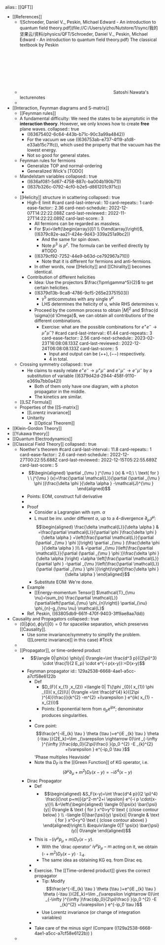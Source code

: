 alias:: [[QFT]]

- [[References]]
	- ![Schroeder, Daniel V._ Peskin, Michael Edward - An introduction to quantum field theory.pdf](file://C:/Users/yizho/Nutstore/1/sync/我的坚果云/资料/physics/QFT/Schroeder, Daniel V._ Peskin, Michael Edward - An introduction to quantum field theory.pdf) The classical textbook by Peskin
	- ![Introduction_to_Quantum_Field_Theory.pdf](file://D:/Downloads/Courses/Introduction_to_Quantum_Field_Theory.pdf) Satoshi Nawata's lecturenotes
	-
- [[Interaction, Feynman diagrams and S-matrix]]
	- [[Feynman rules]]
	- A fundamental difficulty: We need the states to be asymptotic in the **interaction theory**. However, we only knows how to create **free** plane waves.
	  collapsed:: true
		- ((63675402-6c64-443b-b71c-90c3a99a4842))
		- For the vacuum we use ((636753ab-e737-4f19-a1d8-e33ab15c71fc)), which used the property that the vacuum has the lowest energy.
		- Not so good for general states.
	- Feynman rules for fermions
		- Generalize TOP and normal-ordering
		- Generalized Wick's [TODO]
	- Mandelstam variables
	  collapsed:: true
		- ((636af081-5d67-4758-887c-ba004b190b71))
		- ((637b326c-0792-4cf0-b2e5-d861201c971c))
		-
	- [[Helicity]] structure in scattering
	  collapsed:: true
		- High-E limit #card
		  card-last-interval:: 10
		  card-repeats:: 1
		  card-ease-factor:: 2.36
		  card-next-schedule:: 2022-12-07T14:22:22.088Z
		  card-last-reviewed:: 2022-11-27T14:22:22.089Z
		  card-last-score:: 3
			- All fermions can be regarded as massless.
			- For $\xi=\left(\begin{array}{l}1 \\ 0\end{array}\right)$, ((6379c82e-aa21-424e-9d43-339a251a9bc2))
				- And the same for spin down.
				- Note $p^3$ is $p^z$. The formula can be verified directly by #TODO
			- ((6379cf92-7252-44e9-b63d-ce792967a710))
				- Note that it is different for fermions and anti-fermions.
			- In other words, now [[Helicity]] and [[Chirality]] becomes identical.
		- Contribution of different helicities
			- Idea: Use the projectors $\frac{1\pm\gamma^5}{2}$ to get certain helicities.
			- ((6379d13b-9ca8-4786-9cf5-265e23751503))
				- $\gamma^5$ anticommutes with any single $\gamma^\mu$
				- LHS determines the helicity of u, while RHS determines v.
			- Proceed by the common process to obtain $|M|^2$ and $\frac{d \sigma}{d \Omega}$, we can obtain all contributions of the different combinations.
				- Exercise: what are the possible combinations for $e^{+} e^{-} \rightarrow \mu^{+} \mu^-$? #card
				  card-last-interval:: 61.44
				  card-repeats:: 3
				  card-ease-factor:: 2.56
				  card-next-schedule:: 2023-02-23T16:08:08.133Z
				  card-last-reviewed:: 2022-12-24T06:08:08.133Z
				  card-last-score:: 5
					- Input and output can be $(++),(--)$ respectively.
					- 4 in total.
	- Crossing symmetry
	  collapsed:: true
		- He claims to easily relate 
		  $e^{+} e^{-} \rightarrow \mu^{+} \mu^{-}$ and $e^{-} \mu^{-} \rightarrow e^{-} \mu^{-}$
		  by a substitution of variable ((6379d42d-2944-458f-9110-e369a7bb0a42))
			- Both of them only have one diagram, with a photon propagator in the middle.
			- The kinetics are similar.
	- [[LSZ Formula]]
	- Properties of the [[S-matrix]]
		- [[Lorentz invariance]]
		- Unitarity
			- [[Optical Theorem]]
- [[Klein-Gordon Theory]]
- [[Yukawa theory]]
- [[Quantum Electrodynamics]]
- [[Classical Field Theory]]
  collapsed:: true
	- Noether's theorem #card
	  card-last-interval:: 11.8
	  card-repeats:: 1
	  card-ease-factor:: 2.6
	  card-next-schedule:: 2022-12-27T00:22:55.688Z
	  card-last-reviewed:: 2022-12-15T05:22:55.689Z
	  card-last-score:: 5
		- $$\begin{aligned}
		  \partial _{\mu } j^{\mu } (x) & =0,\ \ \text{ for } \ \ j^{\mu } (x)=\frac{\partial \mathcal{L}}{\partial (\partial _{\mu } \phi )}\frac{\delta \phi }{\delta \alpha } -\mathcal{J}^{\mu }
		  \end{aligned}$$
		- Points: EOM, construct full derivative
		-
		- Proof
			- Consider a Lagrangian with sym. $\alpha$
			- L must be inv. under different $\alpha$, up to a 4-divergence $\partial_\mu \mathcal{J}^{\mu }$:
			  $$\begin{aligned}
			  \frac{\delta \mathcal{L}}{\delta \alpha } & =\frac{\partial \mathcal{L}}{\partial \phi }\frac{\delta \phi }{\delta \alpha } +\left(\frac{\partial \mathcal{L}}{\partial (\partial _{\mu } \phi )}\right) \partial _{\mu } (\frac{\delta \phi }{\delta \alpha } )\\
			   & =\partial _{\mu }\left(\frac{\partial \mathcal{L}}{\partial (\partial _{\mu } \phi )}\frac{\delta \phi }{\delta \alpha }\right) +\alpha \left[\frac{\partial \mathcal{L}}{\partial \phi } -\partial _{\mu }\left(\frac{\partial \mathcal{L}}{\partial (\partial _{\mu } \phi )}\right)\right]\frac{\delta \phi }{\delta \alpha }
			  \end{aligned}$$
			- Substitute EOM: We're done.
		- Example
			- [[Energy-momentum Tensor]] 
			  $\mathcal{T}_{\mu \nu}=\sum_{n} \frac{\partial \mathcal{L}}{\partial\left(\partial_{\mu} \phi_{n}\right)} \partial_{\nu} \phi_{n}-g_{\mu \nu} \mathcal{L}$
		- Ref. Peskin, ((63805db9-661f-470f-9403-3ff9ae8aa7dd))
- Causality and Propagators
  collapsed:: true
	- $\langle 0|[\phi(x), \phi(y)]| 0\rangle=0$ for spacelike separation, which preserves [[Causality]].
		- Use some invariance/symmetry to simplify the problem. ([[Lorentz invariance]] in this case) #Trick
	-
	- [[Propagator]], or time-ordered product
		- $$\langle 0|\phi(x) \phi(y)| 0\rangle=\int \frac{d^3 p}{(2\pi)^3} \cdot \frac{1}{2 E_p} \cdot e^{-i p(x-y)}:=D(x-y)$$
		- Feynman propagator
		  id:: 129a2538-6668-4ae1-a5cc-a7cf58e6122b
			- Def
				- $D_{F}( x_{1} ,x_{2}) =\langle 0| T\{\phi _{0}( x_{1}) \phi _{0}( x_{2})\}| 0\rangle =\int \frac{d^{4} k}{(2\pi )^{4}}\frac{i}{k^{2} -m^{2} +i\varepsilon } e^{ik( x_{1} -x_{2})}$
				- Points: Exponential term from $a_p e^{ipx}$; denominator produces singularities.
			-
			- Core point: $$\frac{e^{-iE_{k} \tau } \theta (\tau )+e^{iE _{k} \tau } \theta (-\tau )}{2E_k}=\lim _{\varepsilon \rightarrow 0}\int _{-\infty }^{\infty }\frac{dp_0}{2\pi}\frac{i }{p_0 ^{2} -E _{k}^{2} +i\varepsilon } e^{-ip_0 \tau }$$ 
			  'Phase multiples Heaviside'
			- Note tha $D_F$ is the [[Green Function]] of KG operator, i.e. 
			  $$\left(\partial^\mu \partial_\mu+m^2\right) D_F(x-y)=-i \delta^4(x-y)$$
		- Dirac Propagator
			- Def
				- $$\begin{aligned}
				  &S_F(x-y)=\int \frac{d^4 p}{(2 \pi)^4} \frac{i(\not p+m)}{p^2-m^2+i \epsilon} e^{-i p \cdot(x-y)}\\
				  &=\left\{\begin{aligned}
				  \langle 0|\psi(x) \bar{\psi}(y)| 0\rangle & \text { for } x^0>y^0 \text { (close contour below) } \\
				  -\langle 0|\bar{\psi}(y) \psi(x)| 0\rangle & \text { for } x^0<y^0 \text { (close contour above) }
				  \end{aligned}\right.\\
				  &\equiv\langle 0|T \psi(x) \bar{\psi}(y)| 0\rangle
				  \end{aligned}$$
			- This is $-(i\gamma^\mu p_\mu+m)D_F(x-y)$.
				- With the 'dirac operator' $i\gamma^\mu p_\mu-m$ acting on it, we obtain $(\square+m^2)D_F(x-y)\cdot \mathbb1_4$.
				- The same idea as obtaining KG eq. from Dirac eq.
			-
			- Exercise. The [[Time-ordered product]] gives the correct propagator
				- Tip: Modify $$\frac{e^{-iE_{k} \tau } \theta (\tau )+e^{iE _{k} \tau } \theta (-\tau )}{2E_k}=\lim _{\varepsilon \rightarrow 0}\int _{-\infty }^{\infty }\frac{dp_0}{2\pi}\frac{i }{p_0 ^{2} -E _{k}^{2} +i\varepsilon } e^{-ip_0 \tau }$$
				- Use Lorentz invariance (or change of integration variables)
			-
			- Take care of the minus sign! (Compare ((129a2538-6668-4ae1-a5cc-a7cf58e6122b)) )
	-